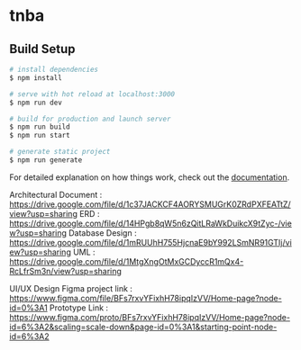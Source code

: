 # tnba

## Build Setup

```bash
# install dependencies
$ npm install

# serve with hot reload at localhost:3000
$ npm run dev

# build for production and launch server
$ npm run build
$ npm run start

# generate static project
$ npm run generate
```

For detailed explanation on how things work, check out the [documentation](https://nuxtjs.org).

Architectural Document : https://drive.google.com/file/d/1c37JACKCF4AORYSMUGrK0ZRdPXFEATtZ/view?usp=sharing
ERD : https://drive.google.com/file/d/14HPgb8qW5n6zQitLRaWkDuikcX9tZyc-/view?usp=sharing
Database Design : https://drive.google.com/file/d/1mRUUhH755HjcnaE9bY992LSmNR91GTIj/view?usp=sharing
UML : https://drive.google.com/file/d/1MtgXngOtMxGCDyccR1mQx4-RcLfrSm3n/view?usp=sharing

UI/UX Design
Figma project link : https://www.figma.com/file/BFs7rxvYFixhH78ipqIzVV/Home-page?node-id=0%3A1
Prototype Link : https://www.figma.com/proto/BFs7rxvYFixhH78ipqIzVV/Home-page?node-id=6%3A2&scaling=scale-down&page-id=0%3A1&starting-point-node-id=6%3A2
